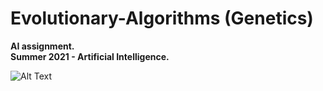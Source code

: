 # Evolutionary-Algorithms (Genetics)

**AI assignment.**
<br>
**Summer 2021 - Artificial Intelligence.**


![Alt Text](https://im3.ezgif.com/tmp/ezgif-3-0772f2ebe3.gif)
